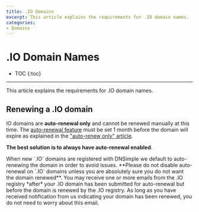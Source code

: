 ```yaml
---
title: .IO Domains
excerpt: This article explains the requirements for .IO domain names.
categories:
- Domains
---
```


# .IO Domain Names

* TOC
{:toc}

---

This article explains the requirements for .IO domain names.

## Renewing a .IO domain

IO domains are **auto-renewal only** and cannot be renewed manually at this time. The [auto-renewal feature](/articles/domain-auto-renewal/) must be set 1 month before the domain will expire as explained in the ["auto-renew only" article](/articles/auto-renew-only-domains/).

**The best solution is to always have auto-renewal enabled**.

<warning>
When new `.IO` domains are registered with DNSimple we default to auto-renewing the domain in order to avoid issues. **Please do not disable auto-renewal on `.IO` domains unless you are absolutely sure you do not want the domain renewed**.
</warning>

<note>
You may receive one or more emails from the .IO registry *after* your .IO domain has been submitted for auto-renewal but before the domain is renewed by the .IO registry. As long as you have received notification from us indicating your domain has been renewed, you do not need to worry about this email.
</note>
